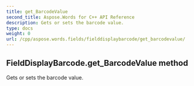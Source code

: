```yaml
---
title: get_BarcodeValue
second_title: Aspose.Words for C++ API Reference
description: Gets or sets the barcode value. 
type: docs
weight: 0
url: /cpp/aspose.words.fields/fielddisplaybarcode/get_barcodevalue/
---
```

## FieldDisplayBarcode.get_BarcodeValue method


Gets or sets the barcode value. 

